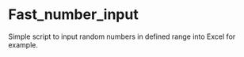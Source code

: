 # Fast_number_input

Simple script to input random numbers in defined range into Excel for example.

